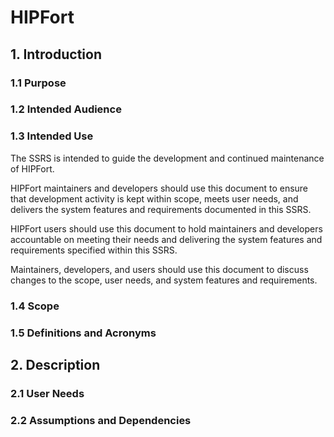 # HIPFort

## 1. Introduction

### 1.1 Purpose

### 1.2 Intended Audience

### 1.3 Intended Use
The SSRS is intended to guide the development and continued maintenance of HIPFort.

HIPFort maintainers and developers should use this document to ensure that development activity is kept within scope, meets user needs, and delivers the system features and requirements documented in this SSRS.

HIPFort users should use this document to hold maintainers and developers accountable on meeting their needs and delivering the system features and requirements specified within this SSRS.

Maintainers, developers, and users should use this document to discuss changes to the scope, user needs, and system features and requirements.

### 1.4 Scope

### 1.5 Definitions and Acronyms

## 2. Description

### 2.1 User Needs

### 2.2 Assumptions and Dependencies

